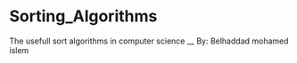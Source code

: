 # Sorting_Algorithms
The usefull sort algorithms in computer science __ By: Belhaddad mohamed islem
